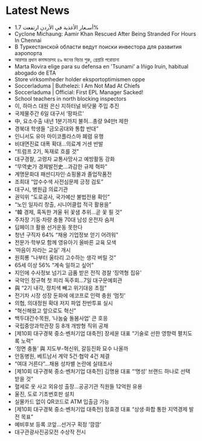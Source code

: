 # Latest News
-  أسـعار الأغذية في الأردن ارتفعت 1.7%
-  Cyclone Michaung: Aamir Khan Rescued After Being Stranded For Hours In Chennai
-  В Туркестанской области ведут поиски инвестора для развития аэропорта
-  আরসার প্রধান কমান্ডারসহ ৪৯ জনের বিচার শুরু, গ্রেপ্তারি পরোয়ানা
-  Marta Rovira elige para su defensa en 'Tsunami' a Iñigo Iruin, habitual abogado de ETA
-  Store virksomheder holder eksportoptimismen oppe
-  Soccerladuma | Buthelezi: I Am Not Mad At Chiefs
-  Soccerladuma | Official: First EPL Manager Sacked!
-  School teachers in north blocking inspectors
-  이, 하마스 대원 은신 지하터널 바닷물 주입 추진
-  국제물주간 6일 대구서 ‘팡파르’
-  中, 요소수출 내년 1분기까지 불허…총량 94만t 제한
-  경북대 학생들 “금오공대와 통합 반대”
-  인니서도 유아 마이코플라스마 폐렴 유행
-  비대면진료 대폭 확대…의료계 거센 반발
-  “트럼프 2기, 독재로 흐를 것”
-  대구경찰, 고령자 교통사망사고 예방활동 강화
-  “무역史가 경제발전史…과감한 규제 혁파”
-  계명문화대 패션디자인·쇼핑몰과 졸업작품전
-  조희대 “압수수색 사전심문제 긍정 검토”
-  대구시, 병원급 의료기관
-  권익위 “도로공사, 국가예산 불법전용 확인”
-  “노인 일자리 창출, 시니어클럽 적극 활용을”
-  “韓 경제, 혹독한 겨울 뒤 꽃샘 추위…곧 꽃 필 것”
-  주차장 기둥·차량 충돌 70대 남성 운전자 숨져
-  딥페이크 활용 선거운동 못한다
-  청년 구직자 64% “채용 기업정보 얻기 어려워”
-  전문가·학부모 함께 영유아기 올바른 교육 모색
-  ‘마음이 자라는 교실’ 개시
-  원희룡 “나부터 울타리 고수하는 생각 버릴 것”
-  65세 이상 56% “계속 일하고 싶어”
-  지인에 수사정보 넘기고 금품 받은 전직 경찰 ‘징역형 집유’
-  국악인 정규혁 첫 피리 독주회…7일 대구문예회관
-  與 “2기 내각, 정치색 빼고 위기대응 초점”
-  전기차 시장 성장 둔화에 에코프로 인력 충원 ‘멈칫’
-  의협, 의대정원 확대 저지 파업 찬반투표 실시
-  “혁신해왔고 앞으로도 혁신”
-  백두대간수목원, ‘나눔숲 돌봄사업’ 큰 호응
-  국립중앙과학관장 등 8개 개방형 직위 공채
-  [제10회 대구경북 중소·벤처기업 대축전] 장세윤 대표 “기술로 선한 영향력 펼치도록 노력”
-  ‘정면 충돌’ 與 지도부-혁신위, 갈등진화 묘수 나올까
-  안동병원, 베트남서 계약 5건·협약 4건 체결
-  “여대 거른다”…채용 성차별 논란에 실태조사
-  [제10회 대구경북 중소·벤처기업 대축전] 김명용 대표 “‘명성’ 브랜드 하나로 선택 받을 것”
-  혈세로 옷 사고 외유성 출장…공공기관 직원들 12억원 유용
-  울진, 도로 기초번호판 설치
-  실물카드 없이 QR코드로 ATM 입출금 가능
-  [제10회 대구경북 중소·벤처기업 대축전] 정효경 대표 “상생·화합 통한 지역경제 발전 목표”
-  예비후보 등록 코앞…선거구 획정 ‘깜깜’
-  대구관광사진공모전 수상작 전시
